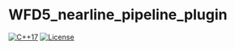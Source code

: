 # WFD5_nearline_pipeline_plugin

[![C++17](https://img.shields.io/badge/C++-17-blue.svg)]()
[![License](https://img.shields.io/badge/license-MIT-green)]()

